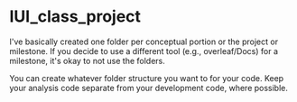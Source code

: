 # IUI_class_project
I've basically created one folder per conceptual portion or the project or milestone. If you decide to use a different tool (e.g., overleaf/Docs) for a milestone, it's okay to not use the folders.

You can create whatever folder structure you want to for your code. Keep your analysis code separate from your development code, where possible.
